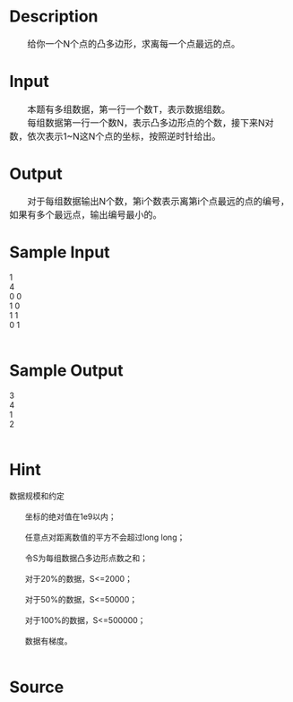 
# Description

<div class="content"><div class="inl vmid"><span style="font-size: medium">　　给你一个N个点的凸多边形，求离每一个点最远的点。<br/>
</span></div>
<div id="pcont1" style="margin-top: 20px; display: block"></div></div>

# Input

<div class="content"><div id="pcont1" style="margin-top: 20px; display: block">
<div class="pdcont"><span style="font-size: medium">　　本题有多组数据，第一行一个数T，表示数据组数。<br/>
　　每组数据第一行一个数N，表示凸多边形点的个数，接下来N对数，依次表示1~N这N个点的坐标，按照逆时针给出。<br/>
</span></div>
</div></div>

# Output

<div class="content"><div class="pdcont"><span style="font-size: medium">　　对于每组数据输出N个数，第i个数表示离第i个点最远的点的编号，如果有多个最远点，输出编号最小的。<br/>
</span></div></div>

# Sample Input

<div class="content"><span class="sampledata">1<br/>
4<br/>
0 0<br/>
1 0<br/>
1 1<br/>
0 1<br/>
<br/>
</span></div>

# Sample Output

<div class="content"><span class="sampledata">3<br/>
4<br/>
1<br/>
2<br/>
<br/>
</span></div>

# Hint

<div class="content"><p></p><p>数据规模和约定<br/><br/>
　　坐标的绝对值在1e9以内；<br/><br/>
　　任意点对距离数值的平方不会超过long long；<br/><br/>
　　令S为每组数据凸多边形点数之和；<br/><br/>
　　对于20%的数据，S&lt;=2000；<br/><br/>
　　对于50%的数据，S&lt;=50000；<br/><br/>
　　对于100%的数据，S&lt;=500000；<br/><br/>
　　数据有梯度。<br/><br/>
</p><p></p></div>

# Source

<div class="content"><p><a href="problemset.php?search="></a></p></div>

